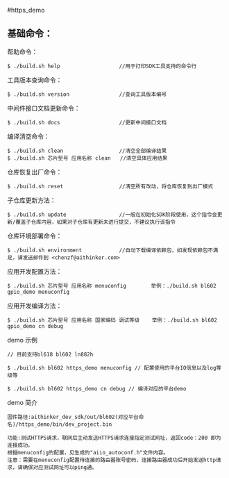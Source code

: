 #https_demo


## 基础命令：

帮助命令：

```
$ ./build.sh help					//用于打印SDK工具支持的命令行

```

工具版本查询命令：

```
$ ./build.sh version				//查询工具版本编号

```

中间件接口文档更新命令：

```
$ ./build.sh docs					//更新中间接口文档

```

编译清空命令：

```
$ ./build.sh clean					//清空全部编译结果
$ ./build.sh 芯片型号 应用名称 clean   //清空具体应用结果

```

仓库恢复出厂命令：

```
$ ./build.sh reset					//清空所有改动，将仓库恢复到出厂模式

```

子仓库更新方法：

```
$ ./build.sh update					//一般在初始化SDK阶段使用，这个指令会更新/覆盖子仓库内容，如果对子仓库有更新未进行提交，不建议执行该指令

```

仓库环境部署命令：

```
$ ./build.sh environment			//自动下载编译依赖包，如发现依赖包不满足，请发送邮件到 <chenzf@aithinker.com>

```

应用开发配置方法：

```
$ ./build.sh 芯片型号 应用名称 menuconfig		 举例：./build.sh bl602 gpio_demo menuconfig
```

应用开发编译方法：

```
$ ./build.sh 芯片型号 应用名称 国家编码 调试等级	举例：./build.sh bl602 gpio_demo cn debug

```

demo 示例
```
// 目前支持bl618 bl602 ln882h

$ ./build.sh bl602 https_demo menuconfig // 配置使用的平台IO信息以及log等级等

$ ./build.sh bl602 https_demo cn debug // 编译对应的平台demo
```

demo 简介
```
固件路径:aithinker_dev_sdk/out/bl602(对应平台命名)/https_demo/bin/dev_project.bin

功能:测试HTTPS请求，联网后主动发送HTTPS请求连接指定测试网址，返回code：200 即为连接成功。
根据menuconfig的配置，见生成的"aiio_autoconf.h"文件内容。
注意：需要在menuconfig配置待连接的路由器账号密码，连接路由器成功后开始发送http请求，请确保对应测试网址可以ping通。
```

